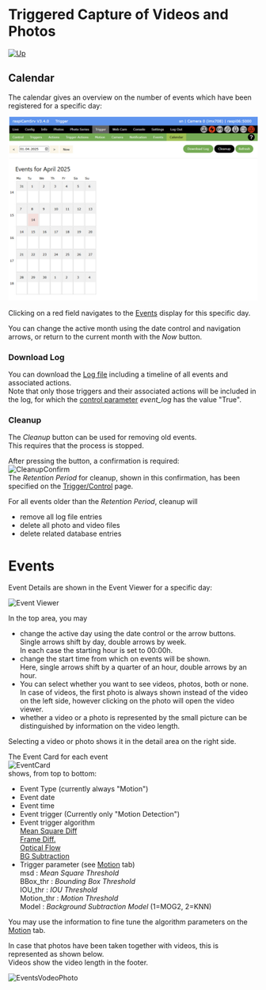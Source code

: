# Triggered Capture of Videos and Photos

[![Up](img/goup.gif)](./Trigger.md)

## Calendar

The calendar gives an overview on the number of events which have been registered for a specific day:

![EventCalendar](./img/Trigger_Calendar.jpg)

Clicking on a red field navigates to the [Events](#events) display for this specific day.

You can change the active month using the date control and navigation arrows, or return to the current month with the *Now* button.

### Download Log

You can download the [Log file](./TriggerActive.md#log-file) including a timeline of all events and associated actions.<br>
Note that only those triggers and their associated actions will be included in the log, for which the [control parameter](./TriggerTriggers.md#control) *event_log* has the value "True".

### Cleanup

The *Cleanup* button can be used for removing old events.   
This requires that the process is stopped.

After pressing the button, a confirmation is required:   
![CleanupConfirm](./img/Trigger_ConfirmCleanup.jpg)    
The *Retention Period* for cleanup, shown in this confirmation, has been specified on the [Trigger/Control](./Trigger.md) page.

For all events older than the *Retention Period*, cleanup will

- remove all log file entries
- delete all photo and video files
- delete related database entries


# Events

Event Details are shown in the Event Viewer for a specific day:

![Event Viewer](./img/Trigger_Events.jpg)

In the top area, you may 
- change the active day using the date control or the arrow buttons.   
Single arrows shift by day, double arrows by week.   
In each case the starting hour is set to 00:00h.
- change the start time from which on events will be shown.   
Here, single arrows shift by a quarter of an hour, double arrows by an hour.
- You can select whether you want to see videos, photos, both or none.   
In case of videos, the first photo is always shown instead of the video on the left side, however clicking on the photo will open the video viewer.
- whether a video or a photo is represented by the small picture can be distinguished by information on the video length.

Selecting a video or photo shows it in the detail area on the right side.

The Event Card for each event     
![EventCard](./img/Trigger_EventCard.jpg)    
shows, from top to bottom:
- Event Type (currently always "Motion")
- Event date
- Event time
- Event trigger (Currently only "Motion Detection")
- Event trigger algorithm   
[Mean Square Diff](./TriggerMotion.md)    
[Frame Diff.](./TriggerMotion.md#test-for-frame-differencing-algorithm)    
[Optical Flow](./TriggerMotion.md#test-for-optical-flow-algorithm)    
[BG Subtraction](./TriggerMotion.md#test-for-background-subtraction-algorithm)
- Trigger parameter (see [Motion](./TriggerMotion.md) tab)   
msd : *Mean Square Threshold*    
BBox_thr : *Bounding Box Threshold*    
IOU_thr : *IOU Threshold*     
Motion_thr : *Motion Threshold*    
Model : *Background Subtraction Model* (1=MOG2, 2=KNN)


You may use the information to fine tune the algorithm parameters on the [Motion](./TriggerMotion.md#motion-detection-configuration) tab.

In case that photos have been taken together with videos, this is represented as shown below.   
Videos show the video length in the footer.

![EventsVodeoPhoto](./img/Trigger_Events_Photo.jpg)